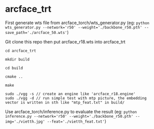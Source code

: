 # arcface_trt

First generate wts file from arcface_torch/wts_generator.py (eg:  ``` python wts_generator.py --network='r50' --weight='./backbone_r50.pth' --save_path='./arcface_50.wts' ```)

Git clone this repo then put arcface_r18.wts into arcface_trt 

```
cd arcface_trt 

mkdir build

cd build

cmake ..

make 

sudo ./vgg -s // create an engine like 'arcface_r18.engine'
sudo ./vgg -d // run simple test with mtp picture, the embedding vector is written in sth like "mtp_feat.txt" in build/
```

Use arcface_torch/inference.py to evaluate the result (eg: ``` python inference.py --network='r50' --weight='./backbone_r50.pth' --img='./vietth.jpg' --feat='./vietth_feat.txt' ```)
